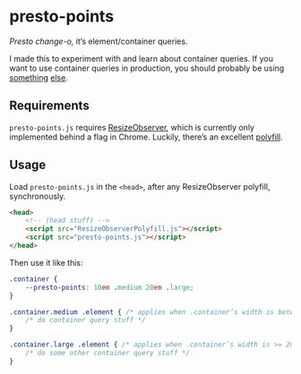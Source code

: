 # presto-points
*Presto change-o,* it’s element/container queries.

I made this to experiment with and learn about container queries. If you want to use container queries in production, you should probably be using [something](https://github.com/eqcss/eqcss) [else](https://github.com/ausi/cq-prolyfill).


## Requirements   

`presto-points.js` requires [ResizeObserver](https://github.com/WICG/ResizeObserver), which is currently only implemented behind a flag in Chrome. Luckily, there’s an excellent [polyfill](https://github.com/que-etc/resize-observer-polyfill).


## Usage

Load `presto-points.js` in the `<head>`, after any ResizeObserver polyfill, synchronously.

```html
<head>
	<!-- (head stuff) -->
	<script src="ResizeObserverPolyfill.js"></script>
	<script src="presto-points.js"></script>
</head>
```

Then use it like this:

```css
.container {
	--presto-points: 10em .medium 20em .large;
}

.container.medium .element { /* applies when .container’s width is between 10em and 20em */
	/* do container query stuff */
}

.container.large .element { /* applies when .container’s width is >= 20em  */
	/* do some other container query stuff */
}
```
